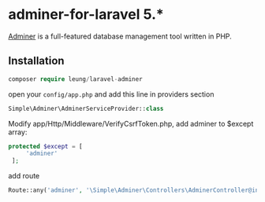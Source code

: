 # adminer-for-laravel 5.*
[Adminer](https://www.adminer.org) is a full-featured database management tool written in PHP.

## Installation
```php
composer require leung/laravel-adminer
```

open your `config/app.php` and add this line in providers section
```php
Simple\Adminer\AdminerServiceProvider::class
```

Modify app/Http/Middleware/VerifyCsrfToken.php, add adminer to $except array:
```php
protected $except = [
     'adminer'
 ];
 ```
add route
```php
Route::any('adminer', '\Simple\Adminer\Controllers\AdminerController@index');
```
